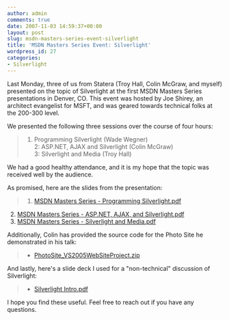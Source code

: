 ```yaml
---
author: admin
comments: true
date: 2007-11-03 14:59:37+00:00
layout: post
slug: msdn-masters-series-event-silverlight
title: 'MSDN Masters Series Event: Silverlight'
wordpress_id: 27
categories:
- Silverlight
---
```


Last Monday, three of us from Statera (Troy Hall, Colin McGraw, and myself) presented on the topic of Silverlight at the first MSDN Masters Series presentations in Denver, CO. This event was hosted by Joe Shirey, an architect evangelist for MSFT, and was geared towards technical folks at the 200-300 level.

 

We presented the following three sessions over the course of four hours:

 

>   
> 
> 1. Programming Silverlight (Wade Wegner)       
2: ASP.NET, AJAX and Silverlight (Colin McGraw)        
3: Silverlight and Media (Troy Hall)

 

We had a good healthy attendance, and it is my hope that the topic was received well by the audience.

 

As promised, here are the slides from the presentation:

 

>   
> 
> 1. [MSDN Masters Series - Programming Silverlight.pdf](http://www.wadewegner.com/downloads/MSDN%20Masters%20Series%20-%20Programming%20Silverlight.pdf)        
2. [MSDN Masters Series - ASP.NET, AJAX, and Silverlight.pdf](http://www.wadewegner.com/downloads/MSDN%20Masters%20Series%20-%20Programming%20Silverlight.pdf)        
3. [MSDN Masters Series - Silverlight and Media.pdf](http://www.wadewegner.com/downloads/MSDN%20Masters%20Series%20-%20Silverlight%20and%20Media.pdf)

 

Additionally, Colin has provided the source code for the Photo Site he demonstrated in his talk:

 

>   
> 
> - [PhotoSite_VS2005WebSiteProject.zip](http://www.wadewegner.com/downloads/PhotoSite_VS2005WebSiteProject.zip)

 

And lastly, here's a slide deck I used for a "non-technical" discussion of Silverlight:

 

>   
> 
> - [Silverlight Intro.pdf](http://www.wadewegner.com/downloads/Silverlight%20Intro.pdf)

 

I hope you find these useful. Feel free to reach out if you have any questions.
